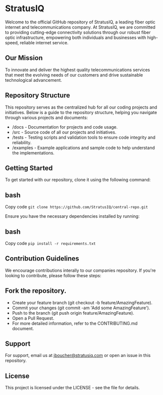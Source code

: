 # StratusIQ
Welcome to the official GitHub repository of StratusIQ, a leading fiber optic internet and telecommunications company. At StratusIQ, we are committed to providing cutting-edge connectivity solutions through our robust fiber optic infrastructure, empowering both individuals and businesses with high-speed, reliable internet service.

## Our Mission
To innovate and deliver the highest quality telecommunications services that meet the evolving needs of our customers and drive sustainable technological advancement.

## Repository Structure
This repository serves as the centralized hub for all our coding projects and initiatives. Below is a guide to the repository structure, helping you navigate through various projects and documents:

- /docs - Documentation for projects and code usage.
- /src - Source code of all our projects and initiatives.
- /tests - Testing scripts and validation tools to ensure code integrity and reliability.
- /examples - Example applications and sample code to help understand the implementations.

## Getting Started
To get started with our repository, clone it using the following command:

## bash
Copy code
``` git clone https://github.com/StratusIQ/central-repo.git ```

Ensure you have the necessary dependencies installed by running:

## bash
Copy code
``` pip install -r requirements.txt ```

## Contribution Guidelines
We encourage contributions interally to our companies repository. If you're looking to contribute, please follow these steps:

## Fork the repository.
- Create your feature branch (git checkout -b feature/AmazingFeature).
- Commit your changes (git commit -am 'Add some AmazingFeature').
- Push to the branch (git push origin feature/AmazingFeature). 
- Open a Pull Request. 
- For more detailed information, refer to the CONTRIBUTING.md document.

## Support
For support, email us at jboucher@stratusiq.com or open an issue in this repository.

## License
This project is licensed under the LICENSE - see the file for details.

